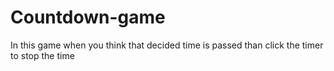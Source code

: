 # Countdown-game
In this game when you think that decided time is passed than click the timer to stop the time
